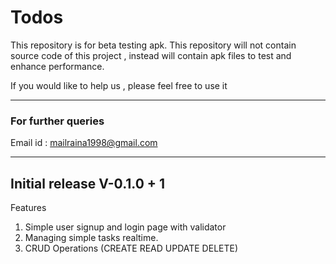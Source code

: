 # Todos
This repository is for beta testing apk. This repository will not contain source code of this project , instead will contain apk files to test and enhance performance.

If you would like to help us , please feel free to use it

---

### For further queries
Email id : mailraina1998@gmail.com

---
## Initial release V-0.1.0 + 1
Features
1. Simple user signup and login page with validator
2. Managing simple tasks realtime.
3. CRUD Operations (CREATE READ UPDATE DELETE)
